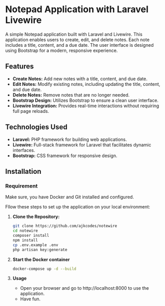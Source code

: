 # Notepad Application with Laravel Livewire

A simple Notepad application built with Laravel and Livewire. This application enables users to create, edit, and delete notes. Each note includes a title, content, and a due date. The user interface is designed using Bootstrap for a modern, responsive experience.

## Features

-   **Create Notes:** Add new notes with a title, content, and due date.
-   **Edit Notes:** Modify existing notes, including updating the title, content, and due date.
-   **Delete Notes:** Remove notes that are no longer needed.
-   **Bootstrap Design:** Utilizes Bootstrap to ensure a clean user interface.
-   **Livewire Integration:** Provides real-time interactions without requiring full page reloads.

## Technologies Used

-   **Laravel:** PHP framework for building web applications.
-   **Livewire:** Full-stack framework for Laravel that facilitates dynamic interfaces.
-   **Bootstrap:** CSS framework for responsive design.

## Installation

### Requirement

Make sure, you have Docker and Git installed and configured.

Fllow these steps to set up the application on your local environment:

1. **Clone the Repository:**

    ```bash
    git clone https://github.com/ajkcodes/notewire
    cd notewire
    composer install
    npm install
    cp .env.example .env
    php artisan key:generate
    ```

2. **Start the Docker container**

    ```bash
    docker-compose up -d --build
    ```

3. **Usage**

    - Open your browser and go to http://localhost:8000 to use the application.
    - Have fun.
